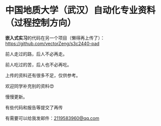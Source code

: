 # 中国地质大学（武汉）自动化专业资料（过程控制方向）

**嵌入式实习**的代码在另一个项目（懒得再上传了）：https://github.com/vectorZeng/s3c2440-pad

前人走过的路，后人不必再走。

前人吃过的苦，后人也不必再吃。

上传的资料还有很多不足，仅供参考。

欢迎同学补充别的资料😍

慢慢更新。

有些代码和报告等提交了再传

有需要可以给我发邮件：2119583960@qq.com
